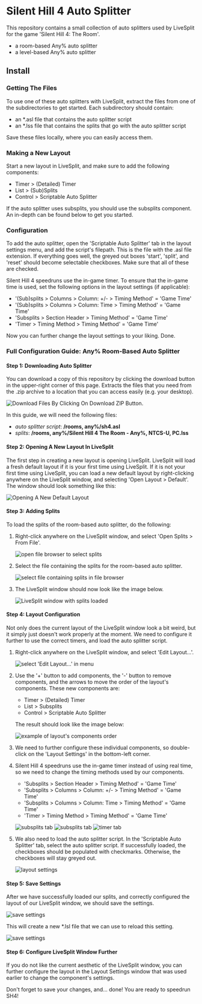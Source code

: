 # Silent Hill 4 Auto Splitter

This repository contains a small collection of auto splitters used by LiveSplit
for the game 'Silent Hill 4: The Room'.

* a room-based Any% auto splitter
* a level-based Any% auto splitter


## Install

### Getting The Files

To use one of these auto splitters with LiveSplit, extract the files from one
of the subdirectories to get started. Each subdirectory should contain:

* an *.asl file that contains the auto splitter script
* an *.lss file that contains the splits that go with the auto splitter script

Save these files locally, where you can easily access them.

### Making a New Layout

Start a new layout in LiveSplit, and make sure to add the following components:

* Timer > (Detailed) Timer
* List > (Sub)Splits
* Control > Scriptable Auto Splitter

If the auto splitter uses subsplits, you should use the subsplits component.
An in-depth can be found below to get you started.

### Configuration

To add the auto splitter, open the 'Scriptable Auto Splitter' tab in the layout
settings menu, and add the script's filepath. This is the file with the .asl
file extension. If everything goes well, the greyed out boxes 'start', 'split',
and 'reset' should become selectable checkboxes. Make sure that all of these
are checked.

Silent Hill 4 speedruns use the in-game timer. To ensure that the in-game time
is used, set the following options in the layout settings (if applicable):

* '(Sub)splits > Columns > Column: +/- > Timing Method' = 'Game Time'
* '(Sub)splits > Columns > Column: Time > Timing Method' = 'Game Time'
* 'Subsplits > Section Header > Timing Method' = 'Game Time'
* 'Timer > Timing Method > Timing Method' = 'Game Time'

Now you can further change the layout settings to your liking. Done.

### Full Configuration Guide: Any% Room-Based Auto Splitter

#### Step 1: Downloading Auto Splitter

You can download a copy of this repository by clicking the download button in
the upper-right corner of this page. Extracts the files that you need from the 
.zip archive to a location that you can access easily (e.g. your desktop).

![Download Files By Clicking On Download ZIP Button.](assets/download_files.jpg)

In this guide, we will need the following files:

* *auto splitter script*: **<location>/rooms, any%/sh4.asl**
* *splits*: **<location>/rooms, any%/Silent Hill 4 The Room - Any%, NTCS-U, PC.lss**

#### Step 2: Opening A New Layout In LiveSplit

The first step in creating a new layout is opening LiveSplit. LiveSplit will
load a fresh default layout if it is your first time using LiveSplit. If it is
not your first time using LiveSplit, you can load a new default layout by
right-clicking anywhere on the LiveSplit window, and selecting 'Open Layout > 
Default'. The window should look something like this:

![Opening A New Default Layout](assets/install_rooms_step0.jpg)


#### Step 3: Adding Splits

To load the splits of the room-based auto splitter, do the following:

1. Right-click anywhere on the LiveSplit window, and select 'Open Splits > From
   File'.

   ![open file browser to select splits](assets/install_rooms_step1a.jpg)

2. Select the file containing the splits for the room-based auto splitter.

   ![select file containing splits in file browser](assets/install_rooms_step1b.jpg)

3. The LiveSplit window should now look like the image below.

   ![LiveSplit window with splits loaded](assets/install_rooms_step1c.jpg)

#### Step 4: Layout Configuration

Not only does the current layout of the LiveSplit window look a bit weird, but
it simply just doesn't work properly at the moment. We need to configure it
further to use the correct timers, and load the auto splitter script.

1. Right-click anywhere on the LiveSplit window, and select 'Edit Layout...'.

   ![select 'Edit Layout...' in menu](assets/install_rooms_step2a.jpg)

2. Use the '+' button to add components, the '-' button to remove components,
   and the arrows to move the order of the layout's components. These new
   components are:
   
   * Timer > (Detailed) Timer
   * List > Subsplits
   * Control > Scriptable Auto Splitter
   
   The result should look like the image below:
   
   ![example of layout's components order](assets/install_rooms_step2c.jpg)

3. We need to further configure these individual components, so double-click on
   the 'Layout Settings' in the bottom-left corner.
   
4. Silent Hill 4 speedruns use the in-game timer instead of using real time, so
   we need to change the timing methods used by our components.

   * 'Subsplits > Section Header > Timing Method' = 'Game Time'
   * 'Subsplits > Columns > Column: +/- > Timing Method' = 'Game Time'
   * 'Subsplits > Columns > Column: Time > Timing Method' = 'Game Time'
   * 'Timer > Timing Method > Timing Method' = 'Game Time'

    ![subsplits tab](assets/install_rooms_step2d.jpg)
    ![subsplits tab](assets/install_rooms_step2e.jpg)
    ![timer tab](assets/install_rooms_step2f.jpg)

4. We also need to load the auto splitter script. In the 'Scriptable Auto
   Splitter' tab, select the auto splitter script. If successfully loaded, the
   checkboxes should be populated with checkmarks. Otherwise, the checkboxes
   will stay greyed out.
   
   ![layout settings](assets/install_rooms_step2h.jpg)


#### Step 5: Save Settings

After we have successfully loaded our splits, and correctly configured the
layout of our LiveSplit window, we should save the settings.

![save settings](assets/install_rooms_step3a.jpg)

This will create a new *.lsl file that we can use to reload this setting.

![save settings](assets/install_rooms_step3b.jpg)


#### Step 6: Configure LiveSplit Window Further

If you do not like the current aesthetic of the LiveSplit window, you can
further configure the layout in the Layout Settings window that was used
earlier to change the component's settings.

Don't forget to save your changes, and... done! You are ready to speedrun SH4!
